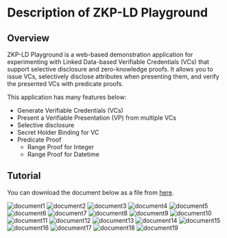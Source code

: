 # Description of ZKP-LD Playground

## Overview

ZKP-LD Playground is a web-based demonstration application for experimenting with Linked Data-based Verifiable Credentials (VCs) that support selective disclosure and zero-knowledge proofs.
It allows you to issue VCs, selectively disclose attributes when presenting them, and verify the presented VCs with predicate proofs.

This application has many features below:

- Generate Verifiable Credentials (VCs)
- Present a Verifiable Presentation (VP) from multiple VCs
- Selective disclosure
- Secret Holder Binding for VC
- Predicate Proof
  - Range Proof for Integer
  - Range Proof for Datetime

## Tutorial

You can download the document below as a file from [here]("/document.pdf").

![document1](/document-imgs/document-01.jpg)
![document2](/document-imgs/document-02.jpg)
![document3](/document-imgs/document-03.jpg)
![document4](/document-imgs/document-04.jpg)
![document5](/document-imgs/document-05.jpg)
![document6](/document-imgs/document-06.jpg)
![document7](/document-imgs/document-07.jpg)
![document8](/document-imgs/document-08.jpg)
![document9](/document-imgs/document-09.jpg)
![document10](/document-imgs/document-10.jpg)
![document11](/document-imgs/document-11.jpg)
![document12](/document-imgs/document-12.jpg)
![document13](/document-imgs/document-13.jpg)
![document14](/document-imgs/document-14.jpg)
![document15](/document-imgs/document-15.jpg)
![document16](/document-imgs/document-16.jpg)
![document17](/document-imgs/document-17.jpg)
![document18](/document-imgs/document-18.jpg)
![document19](/document-imgs/document-19.jpg)
